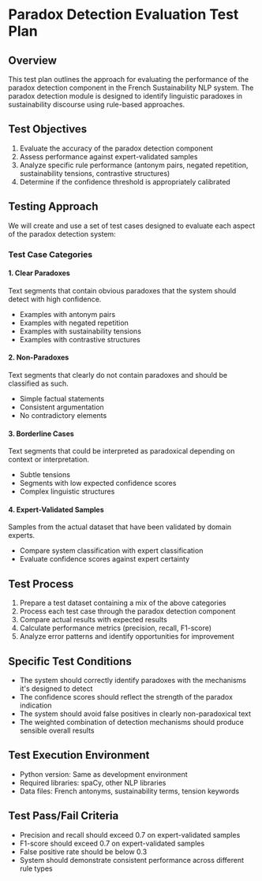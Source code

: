 # Paradox Detection Evaluation Test Plan

## Overview
This test plan outlines the approach for evaluating the performance of the paradox detection component in the French Sustainability NLP system. The paradox detection module is designed to identify linguistic paradoxes in sustainability discourse using rule-based approaches.

## Test Objectives
1. Evaluate the accuracy of the paradox detection component
2. Assess performance against expert-validated samples
3. Analyze specific rule performance (antonym pairs, negated repetition, sustainability tensions, contrastive structures)
4. Determine if the confidence threshold is appropriately calibrated

## Testing Approach
We will create and use a set of test cases designed to evaluate each aspect of the paradox detection system:

### Test Case Categories

#### 1. Clear Paradoxes
Text segments that contain obvious paradoxes that the system should detect with high confidence.
- Examples with antonym pairs
- Examples with negated repetition
- Examples with sustainability tensions
- Examples with contrastive structures

#### 2. Non-Paradoxes
Text segments that clearly do not contain paradoxes and should be classified as such.
- Simple factual statements
- Consistent argumentation
- No contradictory elements

#### 3. Borderline Cases
Text segments that could be interpreted as paradoxical depending on context or interpretation.
- Subtle tensions
- Segments with low expected confidence scores
- Complex linguistic structures

#### 4. Expert-Validated Samples
Samples from the actual dataset that have been validated by domain experts.
- Compare system classification with expert classification
- Evaluate confidence scores against expert certainty

## Test Process
1. Prepare a test dataset containing a mix of the above categories
2. Process each test case through the paradox detection component
3. Compare actual results with expected results
4. Calculate performance metrics (precision, recall, F1-score)
5. Analyze error patterns and identify opportunities for improvement

## Specific Test Conditions
- The system should correctly identify paradoxes with the mechanisms it's designed to detect
- The confidence scores should reflect the strength of the paradox indication
- The system should avoid false positives in clearly non-paradoxical text
- The weighted combination of detection mechanisms should produce sensible overall results

## Test Execution Environment
- Python version: Same as development environment
- Required libraries: spaCy, other NLP libraries
- Data files: French antonyms, sustainability terms, tension keywords

## Test Pass/Fail Criteria
- Precision and recall should exceed 0.7 on expert-validated samples
- F1-score should exceed 0.7 on expert-validated samples
- False positive rate should be below 0.3
- System should demonstrate consistent performance across different rule types